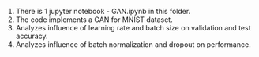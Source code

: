 1. There is 1 jupyter notebook - GAN.ipynb in this folder.
2. The code implements a GAN for MNIST dataset.
3. Analyzes influence of learning rate and batch size on validation and test accuracy.
4. Analyzes influence of batch normalization and dropout on performance. 
